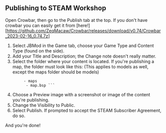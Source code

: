 ## Publishing to STEAM Workshop

Open Crowbar, then go to the Publish tab at the top.
If you don't have crowbar you can easily get it from [here!][https://github.com/ZeqMacaw/Crowbar/releases/download/v0.74/Crowbar_2023-02-16_0.74.7z]

1. Select JBMod in the Game tab, choose your Game Type and Content Type (found on the side).
2. Add your Title and Description; the Change note doesn't really matter.
3. Select the folder where your content is located.
     If you're publishing a map, the folder must look like this:
	(This applies to models as well, except the maps folder should be models)
	``` - <Folder> 
		 - maps 
		  - map.bsp ```
4. Choose a Preview image with a screenshot or image of the content you're publishing.
5. Change the Visibility to Public.
6. Select Publish.
	If prompted to accept the STEAM Subscriber Agreement, do so.

And you're done!